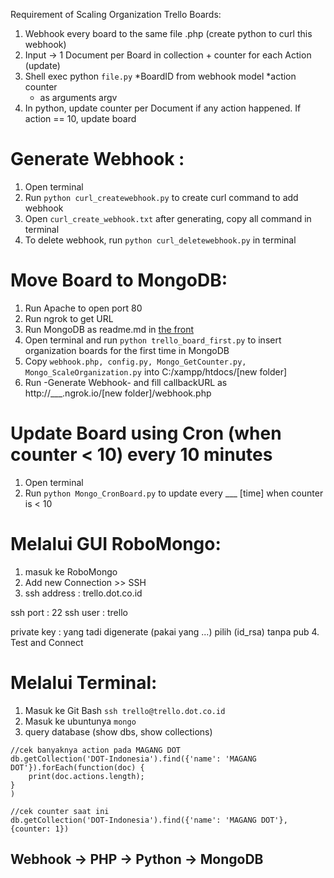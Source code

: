 Requirement of Scaling Organization Trello Boards:
1. Webhook every board to the same file .php (create python to curl this webhook)
2. Input -> 1 Document per Board in collection + counter for each Action (update)
3. Shell exec python `file.py` *BoardID from webhook model *action counter
   * as arguments argv
4. In python, update counter per Document if any action happened. If action == 10, update board

# Generate Webhook :
1. Open terminal
2. Run `python curl_createwebhook.py` to create curl command to add webhook
3. Open `curl_create_webhook.txt` after generating, copy all command in terminal
4. To delete webhook, run `python curl_deletewebhook.py` in terminal

# Move Board to MongoDB:
1. Run Apache to open port 80
2. Run ngrok to get URL
3. Run MongoDB as readme.md in [the front](github.com/natashaval/PythonTrello#5-juli-2018)
4. Open terminal and run `python trello_board_first.py` to insert organization boards for the first time in 
MongoDB
5. Copy `webhook.php, config.py, Mongo_GetCounter.py, Mongo_ScaleOrganization.py` into C:/xampp/htdocs/[new folder]
6. Run -Generate Webhook- and fill callbackURL as http://___.ngrok.io/[new folder]/webhook.php

# Update Board using Cron (when counter < 10) every 10 minutes
1. Open terminal
2. Run `python Mongo_CronBoard.py` to update every ___ [time] when counter is < 10

#  Melalui GUI RoboMongo:
1. masuk ke RoboMongo
2. Add new Connection >> SSH
3. ssh address : trello.dot.co.id

ssh port : 22
ssh user : trello

private key : yang tadi digenerate (pakai yang ...) pilih (id_rsa) tanpa pub
4. Test and Connect

# Melalui Terminal:
1. Masuk ke Git Bash `ssh trello@trello.dot.co.id`
2. Masuk ke ubuntunya `mongo`
3. query database (show dbs, show collections)

```
//cek banyaknya action pada MAGANG DOT
db.getCollection('DOT-Indonesia').find({'name': 'MAGANG DOT'}).forEach(function(doc) {
    print(doc.actions.length);
}
)

//cek counter saat ini
db.getCollection('DOT-Indonesia').find({'name': 'MAGANG DOT'}, {counter: 1})
```

## Webhook -> PHP -> Python -> MongoDB